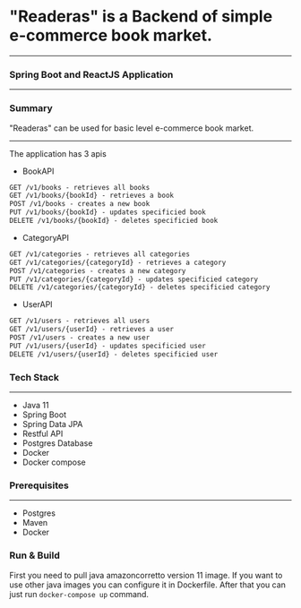 
# "Readeras" is a Backend of simple e-commerce book market.
___
### Spring Boot and ReactJS Application
___

### Summary
"Readeras" can be used for basic level e-commerce book market.

___
The application has 3 apis
* BookAPI
```html
GET /v1/books - retrieves all books
GET /v1/books/{bookId} - retrieves a book
POST /v1/books - creates a new book
PUT /v1/books/{bookId} - updates specificied book
DELETE /v1/books/{bookId} - deletes specificied book
```
* CategoryAPI
```html
GET /v1/categories - retrieves all categories
GET /v1/categories/{categoryId} - retrieves a category
POST /v1/categories - creates a new category
PUT /v1/categories/{categoryId} - updates specificied category
DELETE /v1/categories/{categoryId} - deletes specificied category
```
* UserAPI
```html
GET /v1/users - retrieves all users
GET /v1/users/{userId} - retrieves a user
POST /v1/users - creates a new user
PUT /v1/users/{userId} - updates specificied user
DELETE /v1/users/{userId} - deletes specificied user
```

### Tech Stack

---
- Java 11
- Spring Boot
- Spring Data JPA
- Restful API
- Postgres Database
- Docker
- Docker compose

### Prerequisites

---
- Postgres
- Maven
- Docker

### Run & Build

First you need to pull java amazoncorretto version 11 image. If you want to use 
other java images you can configure it in Dockerfile.
After that you can just run `docker-compose up` command.